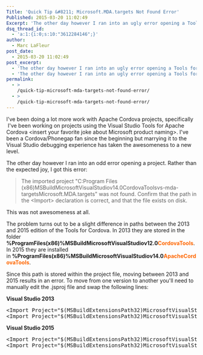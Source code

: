 ```yaml
---
Title: 'Quick Tip &#8211; Microsoft.MDA.targets Not Found Error'
Published: 2015-03-20 11:02:49
Excerpt: 'The other day however I ran into an ugly error opening a Tools for Apache Cordova project:  "The imported project C:\Program Files (x86)\MSBuild\Microsoft\VisualStudio\v14.0\CordovaTools\vs-mda-targets\Microsoft.MDA.targets was not found". Here is the workaround for this error. '
dsq_thread_id:
  - 'a:1:{i:0;s:10:"3612284146";}'
author:
  - Marc LaFleur
post_date:
  - 2015-03-20 11:02:49
post_excerpt:
  - 'The other day however I ran into an ugly error opening a Tools for Apache Cordova project:  "The imported project C:Program Files (x86)MSBuildMicrosoftVisualStudiov14.0CordovaToolsvs-mda-targetsMicrosoft.MDA.targets was not found". Here is the workaround for this error. '
  - 'The other day however I ran into an ugly error opening a Tools for Apache Cordova project:  "The imported project C:Program Files (x86)MSBuildMicrosoftVisualStudiov14.0CordovaToolsvs-mda-targetsMicrosoft.MDA.targets was not found". Here is the workaround for this error. '
permalink:
  - >
    /quick-tip-microsoft-mda-targets-not-found-error/
  - >
    /quick-tip-microsoft-mda-targets-not-found-error/
---
```

I've been doing a lot more work with Apache Cordova projects, specifically  I've been working on projects using the Visual Studio Tools for Apache Cordova &lt;insert your favorite joke about Microsoft product naming&gt;. I've been a Cordova/Phonegap fan since the beginning but marrying it to the Visual Studio debugging experience has taken the awesomeness to a new level.

The other day however I ran into an odd error opening a project. Rather than the expected joy, I got this error:
<blockquote>The imported project "C:Program Files (x86)MSBuildMicrosoftVisualStudiov14.0CordovaToolsvs-mda-targetsMicrosoft.MDA.targets" was not found. Confirm that the path in the &lt;Import&gt; declaration is correct, and that the file exists on disk.</blockquote>
This was not awesomeness at all.

The problem turns out to be a slight difference in paths between the 2013 and 2015 edition of the Tools for Cordova. In 2013 they are stored in the folder <strong>%ProgramFiles(x86)%MSBuildMicrosoftVisualStudiov12.0<span style="color: #ff6600;">CordovaTools</span></strong>. In 2015 they are installed in<strong> %ProgramFiles(x86)%MSBuildMicrosoftVisualStudiov14.0<span style="color: #ff6600;">ApacheCordovaTools</span></strong>.

Since this path is stored within the project file, moving between 2013 and 2015 results in an error. To move from one version to another you'll need to manually edit the .jsproj file and swap the following lines:

<strong>Visual Studio 2013</strong>
<pre>&lt;Import Project="$(MSBuildExtensionsPath32)MicrosoftVisualStudiov$(VisualStudioVersion)CordovaToolsvs-mda-targetsMicrosoft.MDA.targets" /&gt;
&lt;Import Project="$(MSBuildExtensionsPath32)MicrosoftVisualStudiov$(VisualStudioVersion)CordovaToolsvs-mda-targetsMicrosoft.TypeScript.MDA.targets" /&gt;</pre>
<div class="line"><strong>Visual Studio 2015</strong></div>
<pre>&lt;Import Project="$(MSBuildExtensionsPath32)MicrosoftVisualStudiov$(VisualStudioVersion)ApacheCordovaToolsvs-mda-targetsMicrosoft.MDA.targets" /&gt;
&lt;Import Project="$(MSBuildExtensionsPath32)MicrosoftVisualStudiov$(VisualStudioVersion)ApacheCordovaToolsvs-mda-targetsMicrosoft.TypeScript.MDA.targets" /&gt;</pre>